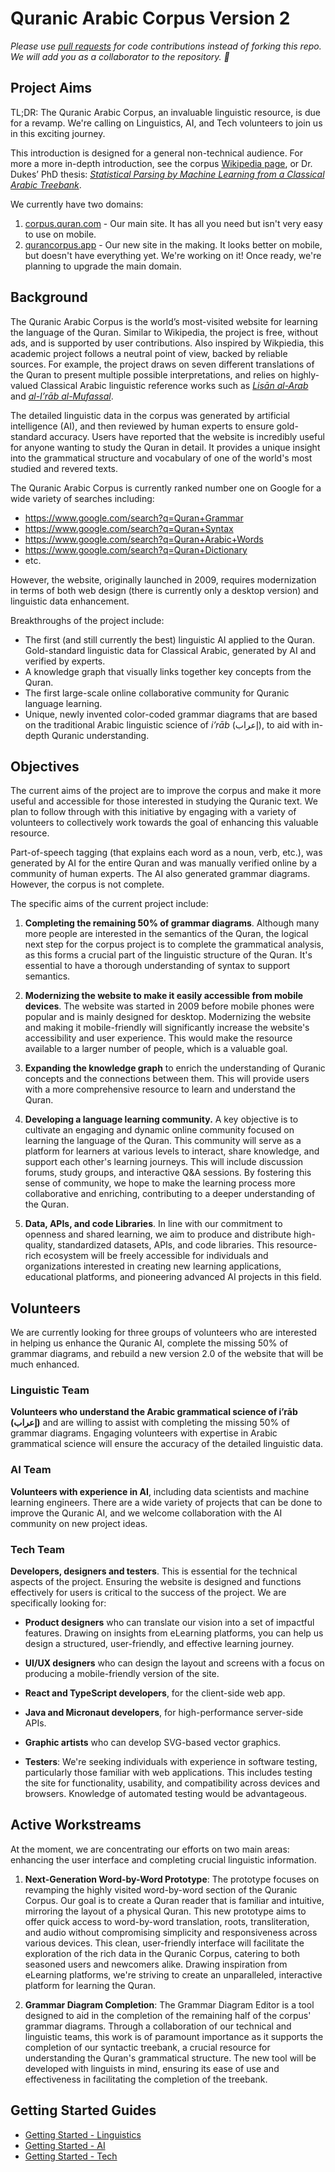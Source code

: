 # Quranic Arabic Corpus Version 2

*Please use [pull requests](https://docs.github.com/en/github/collaborating-with-issues-and-pull-requests/creating-a-pull-request) for code contributions instead of forking this repo. We will add you as a collaborator to the repository. 🚀*

## Project Aims

TL;DR: The Quranic Arabic Corpus, an invaluable linguistic resource, is due for a revamp. We're calling on Linguistics, AI, and Tech volunteers to join us in this exciting journey.

This introduction is designed for a general non-technical audience. For more a more in-depth introduction, see the corpus [Wikipedia page](https://en.wikipedia.org/wiki/Quranic_Arabic_Corpus), or Dr. Dukes’ PhD thesis: *[Statistical Parsing by Machine Learning from a Classical Arabic Treebank](https://arxiv.org/pdf/1510.07193.pdf)*.

We currently have two domains:

1. [corpus.quran.com](https://corpus.quran.com) - Our main site. It has all you need but isn't very easy to use on mobile.
2. [qurancorpus.app](https://qurancorpus.app) - Our new site in the making. It looks better on mobile, but doesn't have everything yet. We're working on it! Once ready, we're planning to upgrade the main domain.

## Background

The Quranic Arabic Corpus is the world’s most-visited website for learning the language of the Quran. Similar to Wikipedia, the project is free, without ads, and is supported by user contributions. Also inspired by Wikpiedia, this academic project follows a neutral point of view, backed by reliable sources. For example, the project draws on seven different translations of the Quran to present multiple possible interpretations, and relies on highly-valued Classical Arabic linguistic reference works such as *[Lisān al-Arab](https://en.wikipedia.org/wiki/Lisan_al-Arab)* and *[al-I’rāb al-Mufassal](https://archive.org/details/FP13434)*.

The detailed linguistic data in the corpus was generated by artificial intelligence (AI), and then reviewed by human experts to ensure gold-standard accuracy. Users have reported that the website is incredibly useful for anyone wanting to study the Quran in detail. It provides a unique insight into the grammatical structure and vocabulary of one of the world's most studied and revered texts.

The Quranic Arabic Corpus is currently ranked number one on Google for a wide variety of searches including:

* https://www.google.com/search?q=Quran+Grammar
* https://www.google.com/search?q=Quran+Syntax
* https://www.google.com/search?q=Quran+Arabic+Words
* https://www.google.com/search?q=Quran+Dictionary
* etc.

However, the website, originally launched in 2009, requires modernization in terms of both web design (there is currently only a desktop version) and linguistic data enhancement.

Breakthroughs of the project include:

* The first (and still currently the best) linguistic AI applied to the Quran.
Gold-standard linguistic data for Classical Arabic, generated by AI and verified by experts.
* A knowledge graph that visually links together key concepts from the Quran.
* The first large-scale online collaborative community for Quranic language learning.
* Unique, newly invented color-coded grammar diagrams that are based on the traditional Arabic linguistic science of *i’rāb* (إعراب), to aid with in-depth Quranic understanding.

## Objectives

The current aims of the project are to improve the corpus and make it more useful and accessible for those interested in studying the Quranic text. We plan to follow through with this initiative by engaging with a variety of volunteers to collectively work towards the goal of enhancing this valuable resource.

Part-of-speech tagging (that explains each word as a noun, verb, etc.), was generated by AI for the entire Quran and was manually verified online by a community of human experts. The AI also generated grammar diagrams. However, the corpus is not complete.

The specific aims of the current project include:

1. **Completing the remaining 50% of grammar diagrams**. Although many more people are interested in the semantics of the Quran, the logical next step for the corpus project is to complete the grammatical analysis, as this forms a crucial part of the linguistic structure of the Quran. It's essential to have a thorough understanding of syntax to support semantics.

2. **Modernizing the website to make it easily accessible from mobile devices**. The website was started in 2009 before mobile phones were popular and is mainly designed for desktop.  Modernizing the website and making it mobile-friendly will significantly increase the website's accessibility and user experience. This would make the resource available to a larger number of people, which is a valuable goal.

3. **Expanding the knowledge graph** to enrich the understanding of Quranic concepts and the connections between them. This will provide users with a more comprehensive resource to learn and understand the Quran.

4. **Developing a language learning community.** A key objective is to cultivate an engaging and dynamic online community focused on learning the language of the Quran. This community will serve as a platform for learners at various levels to interact, share knowledge, and support each other's learning journeys. This will include discussion forums, study groups, and interactive Q&A sessions. By fostering this sense of community, we hope to make the learning process more collaborative and enriching, contributing to a deeper understanding of the Quran.

5. **Data, APIs, and code Libraries**. In line with our commitment to openness and shared learning, we aim to produce and distribute high-quality, standardized datasets, APIs, and code libraries. This resource-rich ecosystem will be freely accessible for individuals and organizations interested in creating new learning applications, educational platforms, and pioneering advanced AI projects in this field.

## Volunteers

We are currently looking for three groups of volunteers who are interested in helping us enhance the Quranic AI, complete the missing 50% of grammar diagrams, and rebuild a new version 2.0 of the website that will be much enhanced.

### Linguistic Team

**Volunteers who understand the Arabic grammatical science of i’rāb (إعراب)** and are willing to assist with completing the missing 50% of grammar diagrams. Engaging volunteers with expertise in Arabic grammatical science will ensure the accuracy of the detailed linguistic data. 

### AI Team

**Volunteers with experience in AI**, including data scientists and machine learning engineers. There are a wide variety of projects that can be done to improve the Quranic AI, and we welcome collaboration with the AI community on new project ideas.

### Tech Team

**Developers, designers and testers**. This is essential for the technical aspects of the project. Ensuring the website is designed and functions effectively for users is critical to the success of the project. We are specifically looking for:

* **Product designers** who can translate our vision into a set of impactful features. Drawing on insights from eLearning platforms, you can help us design a structured, user-friendly, and effective learning journey.

* **UI/UX designers** who can design the layout and screens with a focus on producing a mobile-friendly version of the site.

* **React and TypeScript developers**, for the client-side web app.

* **Java and Micronaut developers**, for high-performance server-side APIs.

* **Graphic artists** who can develop SVG-based vector graphics.

* **Testers**: We're seeking individuals with experience in software testing, particularly those familiar with web applications. This includes testing the site for functionality, usability, and compatibility across devices and browsers. Knowledge of automated testing would be advantageous.

## Active Workstreams

At the moment, we are concentrating our efforts on two main areas: enhancing the user interface and completing crucial linguistic information.

1. **Next-Generation Word-by-Word Prototype**: The prototype focuses on revamping the highly visited word-by-word section of the Quranic Corpus. Our goal is to create a Quran reader that is familiar and intuitive, mirroring the layout of a physical Quran. This new prototype aims to offer quick access to word-by-word translation, roots, transliteration, and audio without compromising simplicity and responsiveness across various devices. This clean, user-friendly interface will facilitate the exploration of the rich data in the Quranic Corpus, catering to both seasoned users and newcomers alike. Drawing inspiration from eLearning platforms, we're striving to create an unparalleled, interactive platform for learning the Quran.

2. **Grammar Diagram Completion**: The Grammar Diagram Editor is a tool designed to aid in the completion of the remaining half of the corpus' grammar diagrams. Through a collaboration of our technical and linguistic teams, this work is of paramount importance as it supports the completion of our syntactic treebank, a crucial resource for understanding the Quran's grammatical structure. The new tool will be developed with linguists in mind, ensuring its ease of use and effectiveness in facilitating the completion of the treebank.

## Getting Started Guides

* [Getting Started - Linguistics](https://github.com/kaisdukes/quranic-corpus/blob/main/docs/getting-started-linguistics.md)
* [Getting Started - AI](https://github.com/kaisdukes/quranic-corpus/blob/main/docs/getting-started-ai.md)
* [Getting Started - Tech](https://github.com/kaisdukes/quranic-corpus/blob/main/docs/getting-started-tech.md)